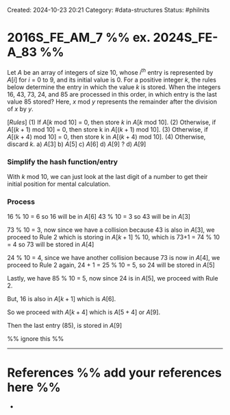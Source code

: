 Created: 2024-10-23 20:21
Category: #data-structures
Status: #philnits



# 2016S_FE_AM_7 %% ex. 2024S_FE-A_83 %%

Let $A$ be an array of integers of size 10, whose $i^{th}$ entry is represented by $A[i]$ for $i$ = 0 to 9, and its initial value is 0. For a positive integer $k$, the rules below determine the entry in which the value $k$ is stored. When the integers 16, 43, 73, 24, and 85 are processed in this order, in which entry is the last value 85 stored? Here, $x$ mod $y$ represents the remainder after the division of $x$ by $y$.

$[Rules]$
(1) If $A[k$ mod $10]$ = 0, then store $k$ in $A[k$ mod $10]$.
(2) Otherwise, if $A[(k + 1)$ mod $10]$ = 0, then store k in $A[(k + 1)$ mod $10]$.
(3) Otherwise, if $A[(k + 4)$ mod $10]$ = 0, then store k in $A[(k + 4)$ mod $10]$.
(4) Otherwise, discard $k$.
a) $A[3]$
b) $A[5]$
c) $A[6]$
d) $A[9]$
?
d) $A[9]$
### Simplify the hash function/entry

With $k$ mod $10$, we can just look at the last digit of a number to get their initial position for mental calculation.

### Process

16 % 10 = 6 so 16 will be in $A[6]$
43 % 10 = 3 so 43 will be in $A[3]$

73 % 10 = 3, now since we have a collision because 43 is also in $A[3]$,
we proceed to Rule 2 which is storing in $A[k + 1]$ % $10$,
which is 73+1 = 74 % 10 = 4 so 73 will be stored in $A[4]$

24 % 10 = 4, since we have another collision because 73 is now in $A[4]$,
we proceed to Rule 2 again,
24 + 1 = 25 % 10 = 5, so 24 will be stored in $A[5]$

Lastly, we have
85 % 10 = 5, now since 24 is in $A[5]$, we proceed with Rule 2.

But, 16 is also in $A[k + 1]$ which is $A[6]$.

So we proceed with $A[k + 4]$ which is $A[5 + 4]$ or $A[9]$.

Then the last entry (85), is stored in $A[9]$






%% ignore this %%
<!--SR:!2025-04-18,4,270-->
---









# References %% add your references here %%
- 